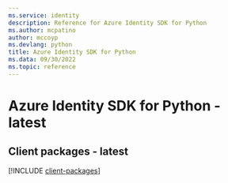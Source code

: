 ```yaml
---
ms.service: identity
description: Reference for Azure Identity SDK for Python
ms.author: mcpatino
author: mccoyp
ms.devlang: python
title: Azure Identity SDK for Python
ms.data: 09/30/2022
ms.topic: reference
---
```

# Azure Identity SDK for Python - latest

## Client packages - latest
[!INCLUDE [client-packages](identity-client-index.md)]
